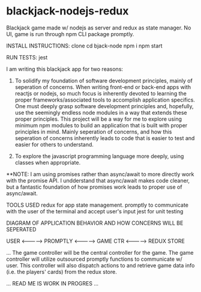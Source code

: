 # blackjack-nodejs-redux

Blackjack game made w/ nodejs as server and redux as state manager. No UI, game is run through npm CLI package promptly.

INSTALL INSTRUCTIONS:
clone
cd bjack-node
npm i
npm start

RUN TESTS:
jest

I am writing this blackjack app for two reasons:

1. To solidify my foundation of software development principles, mainly of seperation of concerns. When writing front-end or back-end apps with
   reactjs or nodejs, so much focus is inherently devoted to learning the proper frameworks/associated tools to accomplish application specifics.
   One must deeply grasp software development principles and, hopefully, use the seemingly endless node modules in a way that extends
   these proper principles. This project will be a way for me to explore using minimum npm modules to build an application that is built with
   proper principles in mind. Mainly seperation of concerns, and how this seperation of concerns inherently leads to code that is easier to test
   and easier for others to understand.

2. To explore the javascript programming language more deeply, using classes when appropriate.

\*\*NOTE: I am using promises rather than async/await to more directly work with the promise API. I undderstand that async/await makes code cleaner, but a fantastic foundation of how promises work leads to proper use of async/await.

TOOLS USED
redux for app state management.
promptly to communicate with the user of the terminal and accept user's input
jest for unit testing

DIAGRAM OF APPLICATION BEHAVIOR AND HOW CONCERNS WILL BE SEPERATED

USER <-----> PROMPTLY <-----> GAME CTR <-----> REDUX STORE

... The game controller will be the central controller for the game. The game controller will utilize outsourced promptly functions to communicate w/ user. This controller will also dispatch actions to and retrieve game data info
(i.e. the players' cards) from the redux store.

... READ ME IS WORK IN PROGRES ...
